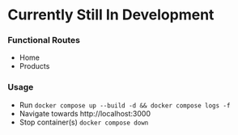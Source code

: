 # Currently Still In Development

### Functional Routes
 - Home
 - Products

### Usage
 - Run `docker compose up --build -d && docker compose logs -f`
 - Navigate towards http://localhost:3000
 - Stop container(s) `docker compose down`